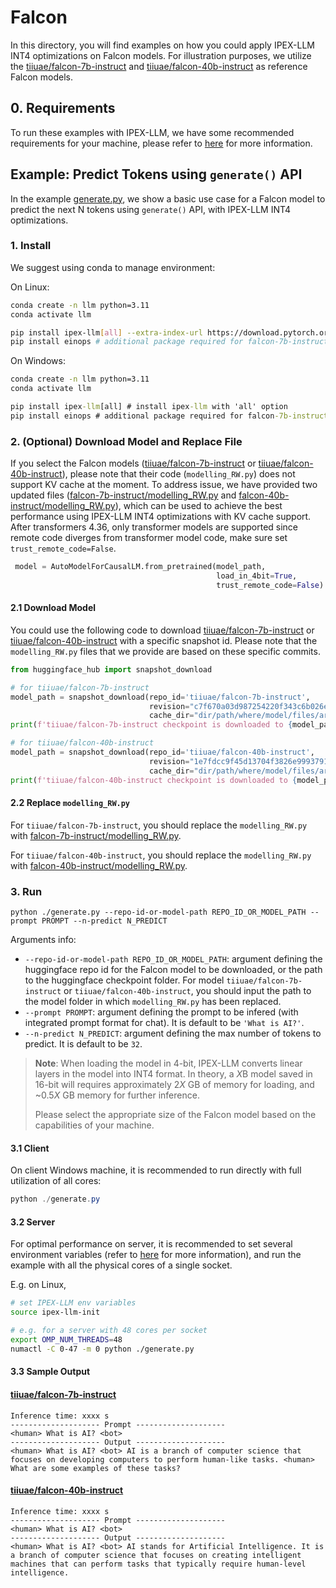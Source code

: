 # Falcon

In this directory, you will find examples on how you could apply IPEX-LLM INT4 optimizations on Falcon models. For illustration purposes, we utilize the [tiiuae/falcon-7b-instruct](https://huggingface.co/tiiuae/falcon-7b-instruct) and [tiiuae/falcon-40b-instruct](https://huggingface.co/tiiuae/falcon-40b-instruct) as reference Falcon models.

## 0. Requirements
To run these examples with IPEX-LLM, we have some recommended requirements for your machine, please refer to [here](../README.md#recommended-requirements) for more information.

## Example: Predict Tokens using `generate()` API
In the example [generate.py](./generate.py), we show a basic use case for a Falcon model to predict the next N tokens using `generate()` API, with IPEX-LLM INT4 optimizations.
### 1. Install
We suggest using conda to manage environment:

On Linux:

```bash
conda create -n llm python=3.11
conda activate llm

pip install ipex-llm[all] --extra-index-url https://download.pytorch.org/whl/cpu # install ipex-llm with 'all' option
pip install einops # additional package required for falcon-7b-instruct and falcon-40b-instruct to conduct generation
```

On Windows:

```cmd
conda create -n llm python=3.11
conda activate llm

pip install ipex-llm[all] # install ipex-llm with 'all' option
pip install einops # additional package required for falcon-7b-instruct and falcon-40b-instruct to conduct generation
```

### 2. (Optional) Download Model and Replace File
If you select the Falcon models ([tiiuae/falcon-7b-instruct](https://huggingface.co/tiiuae/falcon-7b-instruct) or [tiiuae/falcon-40b-instruct](https://huggingface.co/tiiuae/falcon-40b-instruct)), please note that their code (`modelling_RW.py`) does not support KV cache at the moment. To address issue, we have provided two updated files ([falcon-7b-instruct/modelling_RW.py](./falcon-7b-instruct/modelling_RW.py) and [falcon-40b-instruct/modelling_RW.py](./falcon-40b-instruct/modelling_RW.py)), which can be used to achieve the best performance using IPEX-LLM INT4 optimizations with KV cache support.
After transformers 4.36, only transformer models are supported since remote code diverges from transformer model code, make sure set `trust_remote_code=False`.
```python
 model = AutoModelForCausalLM.from_pretrained(model_path,
                                              load_in_4bit=True,
                                              trust_remote_code=False)
```

#### 2.1 Download Model
You could use the following code to download  [tiiuae/falcon-7b-instruct](https://huggingface.co/tiiuae/falcon-7b-instruct) or [tiiuae/falcon-40b-instruct](https://huggingface.co/tiiuae/falcon-40b-instruct) with a specific snapshot id. Please note that the `modelling_RW.py` files that we provide are based on these specific commits.

```python
from huggingface_hub import snapshot_download

# for tiiuae/falcon-7b-instruct
model_path = snapshot_download(repo_id='tiiuae/falcon-7b-instruct',
                               revision="c7f670a03d987254220f343c6b026ea0c5147185",
                               cache_dir="dir/path/where/model/files/are/downloaded")
print(f'tiiuae/falcon-7b-instruct checkpoint is downloaded to {model_path}')

# for tiiuae/falcon-40b-instruct
model_path = snapshot_download(repo_id='tiiuae/falcon-40b-instruct',
                               revision="1e7fdcc9f45d13704f3826e99937917e007cd975",
                               cache_dir="dir/path/where/model/files/are/downloaded")
print(f'tiiuae/falcon-40b-instruct checkpoint is downloaded to {model_path}')
```

#### 2.2 Replace `modelling_RW.py`
For `tiiuae/falcon-7b-instruct`, you should replace the `modelling_RW.py` with [falcon-7b-instruct/modelling_RW.py](./falcon-7b-instruct/modelling_RW.py).

For `tiiuae/falcon-40b-instruct`, you should replace the `modelling_RW.py` with [falcon-40b-instruct/modelling_RW.py](./falcon-40b-instruct/modelling_RW.py).

### 3. Run
```
python ./generate.py --repo-id-or-model-path REPO_ID_OR_MODEL_PATH --prompt PROMPT --n-predict N_PREDICT
```

Arguments info:
- `--repo-id-or-model-path REPO_ID_OR_MODEL_PATH`: argument defining the huggingface repo id for the Falcon model to be downloaded, or the path to the huggingface checkpoint folder. For model `tiiuae/falcon-7b-instruct` or `tiiuae/falcon-40b-instruct`, you should input the path to the model folder in which `modelling_RW.py` has been replaced.
- `--prompt PROMPT`: argument defining the prompt to be infered (with integrated prompt format for chat). It is default to be `'What is AI?'`.
- `--n-predict N_PREDICT`: argument defining the max number of tokens to predict. It is default to be `32`.

> **Note**: When loading the model in 4-bit, IPEX-LLM converts linear layers in the model into INT4 format. In theory, a *X*B model saved in 16-bit will requires approximately 2*X* GB of memory for loading, and ~0.5*X* GB memory for further inference.
>
> Please select the appropriate size of the Falcon model based on the capabilities of your machine.

#### 3.1 Client
On client Windows machine, it is recommended to run directly with full utilization of all cores:
```powershell
python ./generate.py 
```

#### 3.2 Server
For optimal performance on server, it is recommended to set several environment variables (refer to [here](../README.md#best-known-configuration-on-linux) for more information), and run the example with all the physical cores of a single socket.

E.g. on Linux,
```bash
# set IPEX-LLM env variables
source ipex-llm-init

# e.g. for a server with 48 cores per socket
export OMP_NUM_THREADS=48
numactl -C 0-47 -m 0 python ./generate.py
```

#### 3.3 Sample Output
#### [tiiuae/falcon-7b-instruct](https://huggingface.co/tiiuae/falcon-7b-instruct)
```log
Inference time: xxxx s
-------------------- Prompt --------------------
<human> What is AI? <bot>
-------------------- Output --------------------
<human> What is AI? <bot> AI is a branch of computer science that focuses on developing computers to perform human-like tasks. <human> What are some examples of these tasks? 
```

#### [tiiuae/falcon-40b-instruct](https://huggingface.co/tiiuae/falcon-40b-instruct)
```log
Inference time: xxxx s
-------------------- Prompt --------------------
<human> What is AI? <bot>
-------------------- Output --------------------
<human> What is AI? <bot> AI stands for Artificial Intelligence. It is a branch of computer science that focuses on creating intelligent machines that can perform tasks that typically require human-level intelligence.
```